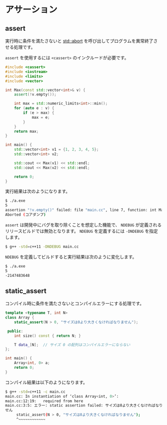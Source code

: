 # アサーション

## assert

実行時に条件を満たさないと
[std::abort][cpprefjp_abort] を呼び出してプログラムを異常終了させる処理です。

`assert` を使用するには `<cassert>` のインクルードが必要です。

[cpprefjp_abort]: https://cpprefjp.github.io/reference/cstdlib/abort.html

```cpp linenums="1" hl_lines="7"
#include <cassert>
#include <iostream>
#include <limits>
#include <vector>

int Max(const std::vector<int>& v) {
    assert(!v.empty());

    int max = std::numeric_limits<int>::min();
    for (auto e : v) {
        if (e > max) {
            max = e;
        }
    }
    return max;
}

int main() {
    std::vector<int> v1 = {1, 2, 3, 4, 5};
    std::vector<int> v2;

    std::cout << Max(v1) << std::endl;
    std::cout << Max(v2) << std::endl;

    return 0;
}
```

実行結果は次のようになります。

```bash
$ ./a.exe
5
assertion "!v.empty()" failed: file "main.cc", line 7, function: int Max(const std::vector<int>&)
Aborted (コアダンプ)
```

`assert` は開発中にバグを取り除くことを想定した機能で、 `NDEBUG` が定義されるリリースビルドでは無効となります。
`NDEBUG` を定義するには `-DNDEBUG` を指定します。

```bash
$ g++ -std=c++11 -DNDEBUG main.cc
```

`NDEBUG` を定義してビルドすると実行結果は次のように変化します。

```bash
$ ./a.exe
5
-2147483648
```

## static_assert

コンパイル時に条件を満たさないとコンパイルエラーにする処理です。

```cpp
template <typename T, int N>
class Array {
    static_assert(N > 0, "サイズは0より大きくなければなりません");

 public:
    int size() const { return N; }

    T data_[N];  // サイズ 0 の配列はコンパイルエラーにならない
};

int main() {
    Array<int, 0> a;
    return 0;
}
```

コンパイル結果は以下のようになります。

```bash
$ g++ -std=c++11 -c main.cc
main.cc: In instantiation of ‘class Array<int, 0>’:
main.cc:12:19:   required from here
main.cc:3:5: エラー: static assertion failed: サイズは0より大きくなければなりま
せん
     static_assert(N > 0, "サイズは0より大きくなければなりません");
     ^~~~~~~~~~~~~
```
